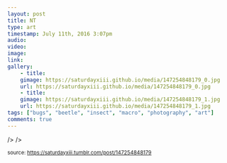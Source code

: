 ```yaml
---
layout: post
title: NT
type: art
timestamp: July 11th, 2016 3:07pm
audio: 
video: 
image: 
link: 
gallery:
	- title: 
	gimage: https://saturdayxiii.github.io/media/147254848179_0.jpg
	url: https://saturdayxiii.github.io/media/147254848179_0.jpg
	- title: 
	gimage: https://saturdayxiii.github.io/media/147254848179_1.jpg
	url: https://saturdayxiii.github.io/media/147254848179_1.jpg
tags: ["bugs", "beetle", "insect", "macro", "photography", "art"]
comments: true
---
```


 />
 />
  
<small>source: https://saturdayxiii.tumblr.com/post/147254848179</small>